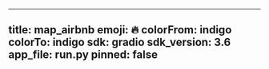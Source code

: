 
---
title: map_airbnb 
emoji: 🔥
colorFrom: indigo
colorTo: indigo
sdk: gradio
sdk_version: 3.6
app_file: run.py
pinned: false
---
